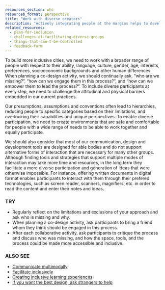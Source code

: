 ```yaml
---
resources_section: who
resources_format: perspective
title: "Work with diverse creators"
description: "Actively integrating people at the margins helps to develop ideas that can benefit everyone."
related_resources:
  - plan-for-inclusion
  - challenges-of-facilitating-diverse-groups
  - things-that-can-t-be-controlled
  - feedback-form
---
```


To build more inclusive cities, we need to work with a broader range of people with respect to their ability, language, culture, gender, age, interests, preferences, socioeconomic backgrounds and other human differences. When planning a co-design activity, we should continually ask, “who are we missing?”, “how can we engage them in this process?”, and “how can we empower them to lead the process?”. To include diverse participants at every step, we need to challenge the attitudinal and physical barriers embedded in our current practices. 


Our presumptions, assumptions and conventions often lead to hierarchies, reducing people to specific categories based on their limitations, and overlooking their capabilities and unique perspectives. To enable diverse participation, we need to create environments that are safe and comfortable for people with a wide range of needs to be able to work together and equally participate. 


We should also consider that most of our communication, design and development tools are designed for able bodies and do not support alternative forms of interaction that are necessary for many other groups. Although finding tools and strategies that support multiple modes of interaction may take more time and resources, in the long term they facilitate a more diverse participation and generation of ideas that were otherwise impossible. For instance, offering written documents in digital format enables participants to interact with them through their prefered technologies, such as screen reader, scanners, magnifiers, etc. in order to read the content and enter their notes and ideas. 

### TRY


- Regularly reflect on the limitations and exclusions of your approach and ask who is missing and why.
- When planning a co-design activity, ask participants to bring a friend whom they think should be engaged in this process.
- After each collaborative activity, ask participants to critique the process and discuss who was missing, and how the space, tools, and the process could be made more accessible and inclusive.

### ALSO SEE


- [Communicate multimodally](https://guide.inclusivedesign.ca/practices/CommunicateMultimodally.html) 
- [Facilitate inclusively](https://guide.inclusivedesign.ca/practices/FacilitateInclusively.html)
- [Creating inclusive learning experiences](https://handbook.floeproject.org/CreatingInclusiveLearningExperiences.html)
- [If you want the best design, ask strangers to help](https://handbook.floeproject.org/AskStrangersToHelp.html)